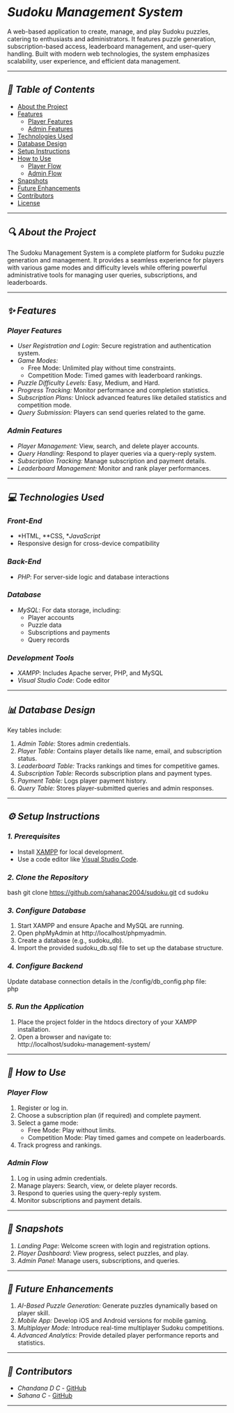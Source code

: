 # *Sudoku Management System*

A web-based application to create, manage, and play Sudoku puzzles, catering to enthusiasts and administrators. It features puzzle generation, subscription-based access, leaderboard management, and user-query handling. Built with modern web technologies, the system emphasizes scalability, user experience, and efficient data management.

---

## *📑 Table of Contents*

- [About the Project](#about-the-project)  
- [Features](#features)  
  - [Player Features](#player-features)  
  - [Admin Features](#admin-features)  
- [Technologies Used](#technologies-used)  
- [Database Design](#database-design)  
- [Setup Instructions](#setup-instructions)  
- [How to Use](#how-to-use)  
  - [Player Flow](#player-flow)  
  - [Admin Flow](#admin-flow)  
- [Snapshots](#snapshots)  
- [Future Enhancements](#future-enhancements)  
- [Contributors](#contributors)  
- [License](#license)  

---

## *🔍 About the Project*

The Sudoku Management System is a complete platform for Sudoku puzzle generation and management. It provides a seamless experience for players with various game modes and difficulty levels while offering powerful administrative tools for managing user queries, subscriptions, and leaderboards.

---

## *✨ Features*

### *Player Features*  

- *User Registration and Login:* Secure registration and authentication system.  
- *Game Modes:*  
  - Free Mode: Unlimited play without time constraints.  
  - Competition Mode: Timed games with leaderboard rankings.  
- *Puzzle Difficulty Levels:* Easy, Medium, and Hard.  
- *Progress Tracking:* Monitor performance and completion statistics.  
- *Subscription Plans:* Unlock advanced features like detailed statistics and competition mode.  
- *Query Submission:* Players can send queries related to the game.  

### *Admin Features*  

- *Player Management:* View, search, and delete player accounts.  
- *Query Handling:* Respond to player queries via a query-reply system.  
- *Subscription Tracking:* Manage subscription and payment details.  
- *Leaderboard Management:* Monitor and rank player performances.  

---

## *💻 Technologies Used*

### *Front-End*  
- *HTML, **CSS, **JavaScript*  
- Responsive design for cross-device compatibility  

### *Back-End*  
- *PHP*: For server-side logic and database interactions  

### *Database*  
- *MySQL*: For data storage, including:  
  - Player accounts  
  - Puzzle data  
  - Subscriptions and payments  
  - Query records  

### *Development Tools*  
- *XAMPP*: Includes Apache server, PHP, and MySQL  
- *Visual Studio Code*: Code editor  

---

## *📊 Database Design*

Key tables include:  

1. *Admin Table:* Stores admin credentials.  
2. *Player Table:* Contains player details like name, email, and subscription status.  
3. *Leaderboard Table:* Tracks rankings and times for competitive games.  
4. *Subscription Table:* Records subscription plans and payment types.  
5. *Payment Table:* Logs player payment history.  
6. *Query Table:* Stores player-submitted queries and admin responses.  

---

## *⚙ Setup Instructions*

### *1. Prerequisites*  
- Install [XAMPP](https://www.apachefriends.org/index.html) for local development.  
- Use a code editor like [Visual Studio Code](https://code.visualstudio.com/).  

### *2. Clone the Repository*  
bash
git clone https://github.com/sahanac2004/sudoku.git
cd sudoku


### *3. Configure Database*  
1. Start XAMPP and ensure Apache and MySQL are running.  
2. Open phpMyAdmin at http://localhost/phpmyadmin.  
3. Create a database (e.g., sudoku_db).  
4. Import the provided sudoku_db.sql file to set up the database structure.  

### *4. Configure Backend*  
Update database connection details in the /config/db_config.php file:  
php
<?php
$servername = "localhost";
$username = "root"; // Default username for XAMPP
$password = ""; // Leave empty for XAMPP
$dbname = "sudoku_db"; // Your database name
?>


### *5. Run the Application*  
1. Place the project folder in the htdocs directory of your XAMPP installation.  
2. Open a browser and navigate to:  
   http://localhost/sudoku-management-system/

---

## *📖 How to Use*

### *Player Flow*  
1. Register or log in.  
2. Choose a subscription plan (if required) and complete payment.  
3. Select a game mode:  
   - Free Mode: Play without limits.  
   - Competition Mode: Play timed games and compete on leaderboards.  
4. Track progress and rankings.  

### *Admin Flow*  
1. Log in using admin credentials.  
2. Manage players: Search, view, or delete player records.  
3. Respond to queries using the query-reply system.  
4. Monitor subscriptions and payment details.

---

## *📸 Snapshots*

1. *Landing Page*: Welcome screen with login and registration options.  
2. *Player Dashboard*: View progress, select puzzles, and play.  
3. *Admin Panel*: Manage users, subscriptions, and queries.  

---

## *🚀 Future Enhancements*

1. *AI-Based Puzzle Generation:* Generate puzzles dynamically based on player skill.  
2. *Mobile App:* Develop iOS and Android versions for mobile gaming.  
3. *Multiplayer Mode:* Introduce real-time multiplayer Sudoku competitions.  
4. *Advanced Analytics:* Provide detailed player performance reports and statistics.  

---

## *👥 Contributors*

- *Chandana D C* - [GitHub](https://github.com/chandanadc03)  
- *Sahana C* - [GitHub](https://github.com/sahanac2004)  

---

